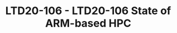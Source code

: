 ---
categories:
- ltd20
description: An overview of applications and infrastructure services successfully
  ported to Aarch64 and benefiting from scale.
image:
  featured: 'true'
  path: https://static.linaro.org/connect/ltd20/images/LTD20-106.png
session_id: LTD20-106
session_speakers:
- speaker_bio: Technical Lead for HPC-SIG within LDCG.<br /> 30+ years international
    infrastructure architecture experience from Smart NICs to HPC and software development.
  speaker_company: Linaro Limited
  speaker_image: http://avatars.sched.co/1/dd/10468672/avatar.jpg.320x320px.jpg?f28
  speaker_name: Paul Isaac's
  speaker_position: Director (LDCG, HPC-SIG)
  speaker_role: attendee, speaker
session_track: HPC
tag: session
tags: HPC
title: LTD20-106 - LTD20-106 State of ARM-based HPC
---